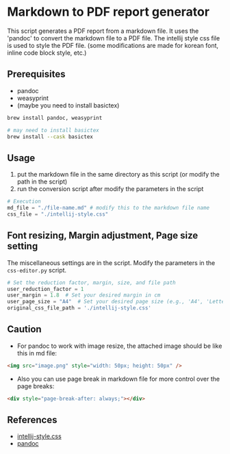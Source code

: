 # Markdown to PDF report generator

This script generates a PDF report from a markdown file.
It uses the 'pandoc' to convert the markdown file to a PDF file.
The intellij style css file is used to style the PDF file. (some modifications are made for korean font, inline code block style, etc.)

## Prerequisites

- pandoc
- weasyprint
- (maybe you need to install basictex)

```bash
brew install pandoc, weasyprint

# may need to install basictex
brew install --cask basictex
```

## Usage

1. put the markdown file in the same directory as this script (or modify the path in the script)
2. run the conversion script after modify the parameters in the script

```python
# Execution
md_file = "./file-name.md" # modify this to the markdown file name
css_file = "./intellij-style.css"
```

## Font resizing, Margin adjustment, Page size setting

The miscellaneous settings are in the script.
Modify the parameters in the `css-editor.py` script.

```python
# Set the reduction factor, margin, size, and file path
user_reduction_factor = 1
user_margin = 1.8  # Set your desired margin in cm
user_page_size = "A4"  # Set your desired page size (e.g., 'A4', 'Letter', etc.)
original_css_file_path = './intellij-style.css'
```

## Caution

- For pandoc to work with image resize, the attached image should be like this in md file:

```html
<img src="image.png" style="width: 50px; height: 50px" />
```

- Also you can use page break in markdown file for more control over the page breaks:

```html
<div style="page-break-after: always;"></div>
```

## References

- [intellij-style.css](https://gist.github.com/ivalkeen/c093e3401790a02f02e020a2884229e8)
- [pandoc](https://pandoc.org/)

